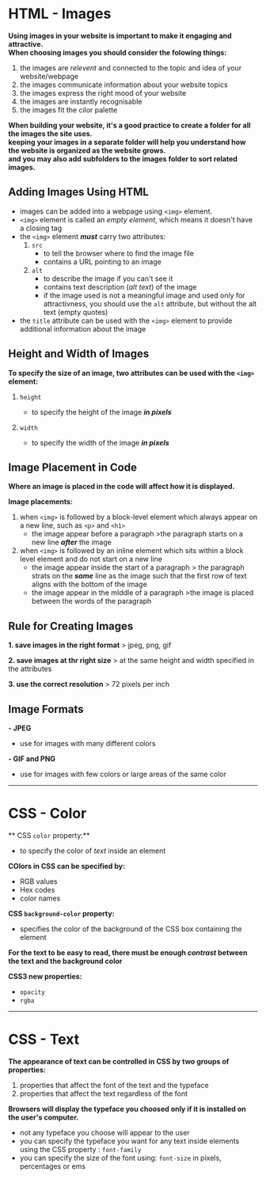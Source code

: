 # HTML - Images

**Using images in your website is important to make it engaging and attractive.  
When choosing images you should consider the folowing things:**

1. the images are *relevent* and connected to the topic and idea of your website/webpage
2. the images communicate information about your website topics
3. the images express the right mood of your website
4. the images are instantly recognisable
5. the images fit the cilor palette

**When building your website, it's a good practice to create a folder for all the images the site uses.  
keeping your images in a separate folder will help you understand how the website is organized as the website grows.  
and you may also add subfolders to the images folder to sort related images.**

## Adding Images Using HTML

- images can be added into a webpage using ` <img> ` element.
- ` <img> ` element is called an *empty element*, which means it doesn't have a closing tag
- the ` <img> ` element  **_must_**  carry two attributes:
    1. ` src ` 
         - to tell the browser where to find the image file
         - contains a URL pointing to an image
    2. ` alt ` 
        - to describe the image if you can't see it
        - contains text description  (*alt text*) of the image
        - if the image used is not a meaningful image and used only for attractivness, you should use the ` alt ` attribute, but without the alt text (empty quotes)
- the ` title ` attribute can be used with the ` <img> ` element to provide additional information about the image

## Height and Width of Images

**To specify the size of an image, two attributes can be used with the ` <img> ` element:**

1. ` height `
    - to specify the height of the image  **_in pixels_**

2. ` width ` 
    - to specify the width of the image  **_in pixels_**

## Image Placement in Code

**Where an image is placed in the code will affect how it is displayed.**

**Image placements:**

1. when ` <img> ` is followed by a block-level element which always appear on a new line, such as ` <p> ` and ` <h1> `
    - the image appear before a paragraph 
        \>the paragraph starts on a new line **_after_** the image
2.  when ` <img> ` is followed by an inline element which sits within a block level element and do not start on a new line
    - the image appear inside the start of a paragraph 
         \> the paragraph strats on the **_same_** line as the image such that the  first row of text aligns with the bottom of the image
    - the image appear in the mIddle of a paragraph 
         \>the  image is placed between the words of the paragraph

## Rule for Creating Images

**1. save images in the right format**
    \> jpeg, png, gif

**2. save images at thr right size**
    \> at the same height and width specified in the attributes

**3. use the correct resolution**
   \> 72 pixels per inch

## Image Formats

**- JPEG**

- use for images with many different colors

**- GIF and PNG**

- use for images with few colors or large areas of the same color

---------------------------------------------------------------------------

# CSS - Color

** CSS ` color ` property:**

   - to specify the color of *text* inside an element

**COlors in CSS can be specified by:**

- RGB values
- Hex codes
- color names

**CSS ` background-color ` property:**

   - specifies the color of the background of the CSS box containing the element 

**For the text to be easy to read, there must be enough _contrast_ between the text and the background color**

**CSS3 new properties:**

   - ` opacity ` 
   - ` rgba ` 

------------------------------------------------------

# CSS - Text

**The appearance of text can be controlled in CSS by two groups of properties:**

1. properties that affect the font of the text and the typeface
2. properties that affect the text regardless of the font

**Browsers will display the typeface you choosed only if it is installed on the user's computer.**

- not any typeface you choose will appear to the user
- you can specify the typeface you want for any text inside elements using the CSS property : ` font-family `
- you can specify the size of the font using: ` font-size ` in pixels, percentages or ems
